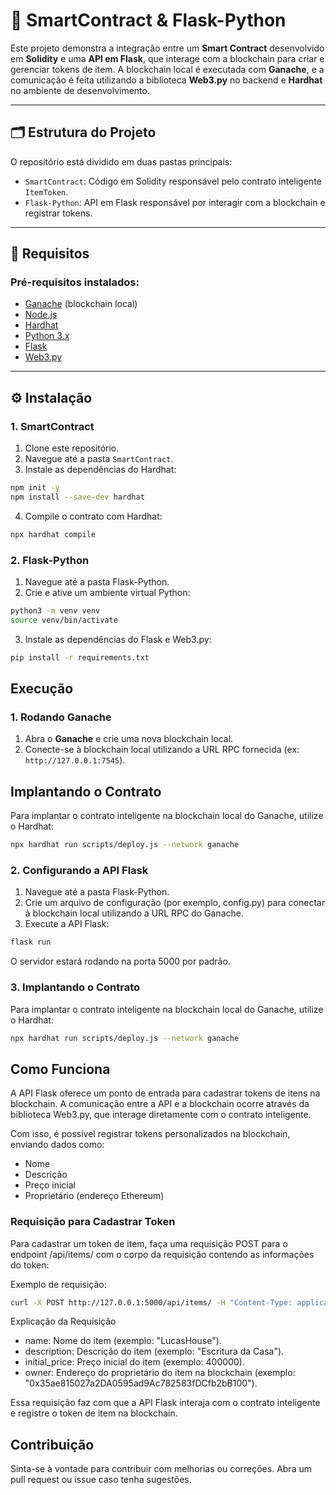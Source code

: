 # 💠 SmartContract & Flask-Python

Este projeto demonstra a integração entre um **Smart Contract** desenvolvido em **Solidity** e uma **API em Flask**, que interage com a blockchain para criar e gerenciar tokens de item. A blockchain local é executada com **Ganache**, e a comunicação é feita utilizando a biblioteca **Web3.py** no backend e **Hardhat** no ambiente de desenvolvimento.

---

## 🗂 Estrutura do Projeto

O repositório está dividido em duas pastas principais:

- `SmartContract`: Código em Solidity responsável pelo contrato inteligente `ItemToken`.
- `Flask-Python`: API em Flask responsável por interagir com a blockchain e registrar tokens.

---

## 🔧 Requisitos

### Pré-requisitos instalados:

- [Ganache](https://trufflesuite.com/ganache/) (blockchain local)
- [Node.js](https://nodejs.org/)
- [Hardhat](https://hardhat.org/)
- [Python 3.x](https://www.python.org/)
- [Flask](https://flask.palletsprojects.com/)
- [Web3.py](https://web3py.readthedocs.io/)

---

## ⚙️ Instalação

### 1. SmartContract

1. Clone este repositório.
2. Navegue até a pasta `SmartContract`.
3. Instale as dependências do Hardhat:

```bash
npm init -y
npm install --save-dev hardhat
```
4. Compile o contrato com Hardhat:

```bash
npx hardhat compile
```

### 2. Flask-Python

1. Navegue até a pasta Flask-Python.
2. Crie e ative um ambiente virtual Python:
   
```bash
python3 -m venv venv
source venv/bin/activate 
```

3. Instale as dependências do Flask e Web3.py:

```bash
pip install -r requirements.txt
```

## Execução
### 1. Rodando Ganache

1. Abra o **Ganache** e crie uma nova blockchain local.
2. Conecte-se à blockchain local utilizando a URL RPC fornecida (ex: `http://127.0.0.1:7545`).

## Implantando o Contrato

Para implantar o contrato inteligente na blockchain local do Ganache, utilize o Hardhat:

```bash
npx hardhat run scripts/deploy.js --network ganache
```

### 2. Configurando a API Flask

1. Navegue até a pasta Flask-Python.
2. Crie um arquivo de configuração (por exemplo, config.py) para conectar à blockchain local utilizando a URL RPC do Ganache.
3. Execute a API Flask:

```bash
flask run
```
O servidor estará rodando na porta 5000 por padrão.

### 3. Implantando o Contrato
Para implantar o contrato inteligente na blockchain local do Ganache, utilize o Hardhat:

```bash
npx hardhat run scripts/deploy.js --network ganache
```

## Como Funciona

A API Flask oferece um ponto de entrada para cadastrar tokens de itens na blockchain.
A comunicação entre a API e a blockchain ocorre através da biblioteca Web3.py, que interage diretamente com o contrato inteligente.

Com isso, é possível registrar tokens personalizados na blockchain, enviando dados como:

- Nome
- Descrição
- Preço inicial
- Proprietário (endereço Ethereum)

### Requisição para Cadastrar Token
Para cadastrar um token de item, faça uma requisição POST para o endpoint /api/items/ com o corpo da requisição contendo as informações do token:

Exemplo de requisição:

```bash
curl -X POST http://127.0.0.1:5000/api/items/ -H "Content-Type: application/json" -d "{\"name\":\"LucasHouse\",\"description\":\"Escritura da Casa\",\"initial_price\":400000,\"owner\":\"0x35ae815027a2DA0595ad9Ac782583fDCfb2bB100\"}"
```
Explicação da Requisição

- name: Nome do item (exemplo: "LucasHouse").
- description: Descrição do item (exemplo: "Escritura da Casa").
- initial_price: Preço inicial do item (exemplo: 400000).
- owner: Endereço do proprietário do item na blockchain (exemplo: "0x35ae815027a2DA0595ad9Ac782583fDCfb2bB100").

  
Essa requisição faz com que a API Flask interaja com o contrato inteligente e registre o token de item na blockchain.

## Contribuição
Sinta-se à vontade para contribuir com melhorias ou correções. Abra um pull request ou issue caso tenha sugestões.

